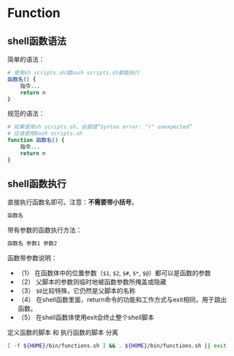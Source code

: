 # Function

## shell函数语法

简单的语法：

```bash
# 使用sh scripts.sh或bash scripts.sh都能执行
函数名() {
    指令...
    return n
}
```

规范的语法：

```bash
# 如果使用sh scripts.sh，会报错“Syntax error: "(" unexpected”
# 应该使用bash scripts.sh
function 函数名() {
    指令...
    return n
}
```

## shell函数执行

直接执行函数名即可。注意：**不需要带小括号**。

```bash
函数名
```

带有参数的函数执行方法：

```bash
函数名 参数1 参数2
```

函数带参数说明：

- （1） 在函数体中的位置参数（`$1`, `$2`, `$#`, `$*`, `$@`）都可以是函数的参数
- （2） 父脚本的参数则临时地被函数参数所掩盖或隐藏
- （3） `$0`比较特殊，它仍然是父脚本的名称
- （4） 在shell函数里面，return命令的功能和工作方式与exit相同，用于跳出函数。
- （5） 在shell函数体使用exit会终止整个shell脚本

定义函数的脚本 和 执行函数的脚本 分离

```bash
[ -f ${HOME}/bin/functions.sh ] && . ${HOME}/bin/functions.sh || exit
```
